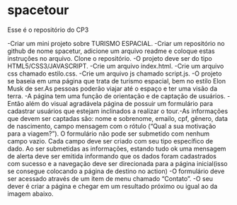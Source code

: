 # spacetour

Esse é o repositório do CP3

-Criar um mini projeto sobre TURISMO ESPACIAL.
-Criar um repositório no github de nome spacetur, adicione um arquivo readme e coloque estas instruções no arquivo. Clone o repositório.
-O projeto deve ser do tipo HTML5/CSS3/JAVASCRIPT.
-Crie um arquivo index.html.
-Crie um arquivo css chamado estilo.css.
-Crie um arquivo js chamado script.js.
-O projeto se baseia em uma página que trata de turismo espacial, bem no estilo Elon Musk de ser.As pessoas poderão viajar até o espaço e ter uma visão da terra.
-A página tem uma função de orientação e de captação de usuários.
-Então além do visual agradávela página de possuir um formulário para cadastrar usuários que estejam inclinados a realizar o tour.-As informações que devem ser captadas são: nome e sobrenome, emailo, cpf, gênero, data de nascimento, campo mensagem com o rótulo (“Qual a sua motivação para a viagem?”).
O formulário não pode ser submetido com nenhum campo vazio.
Cada campo deve ser criado com seu tipo específico de dado.
Ao ser submetidas as informações, estando tudo ok uma mensagem de alerta deve ser emitida informando que os dados foram cadastrados com sucesso e a navegação deve ser direcionada para a página inicial(isso se consegue colocando a página de destino no action)
-O formulário deve ser acessado através de um item de menu chamado “Contato”.
-O seu dever é criar a página e chegar em um resultado próximo ou igual ao da imagem abaixo.
